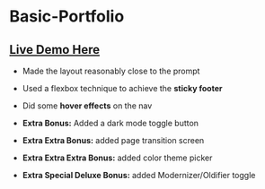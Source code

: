 # Basic-Portfolio
## [Live Demo Here](https://marcjfj.github.io/Basic-Portfolio/)


- Made the layout reasonably close to the prompt

- Used a flexbox technique to achieve the **sticky footer**

- Did some **hover effects** on the nav

- **Extra Bonus:** Added a dark mode toggle button

- **Extra Extra Bonus:** added page transition screen

- **Extra Extra Extra Bonus:** added color theme picker

- **Extra Special Deluxe Bonus:** added Modernizer/Oldifier toggle